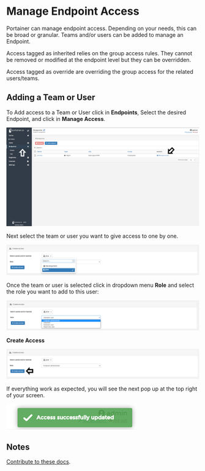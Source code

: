 # Manage Endpoint Access

Portainer can manage endpoint  access. Depending on your needs, this can be broad or granular. Teams and/or users can be added to manage an Endpoint.

Access tagged as inherited relies on the group access rules. They cannot be removed or modified at the endpoint level but they can be overridden.

Access tagged as override are overriding the group access for the related users/teams.

## Adding a Team or User

To Add access to a Team or User click in <b>Endpoints</b>, Select the desired Endpoint, and click in <b>Manage 
Access</b>.

![access](assets/access_1.png)

Next select the team or user you want to give access to one by one.

![access](assets/role2.png)

Once the team or user is selected click in dropdown menu <b>Role</b> and select the role you want to add to this user:

![access](assets/role1.png)

 <b>Create Access</b>

![access](assets/role3.png)

If everything work as expected, you will see the next pop up at the top right of your screen.

![access](assets/role4.png)

## Notes

[Contribute to these docs](https://github.com/portainer/portainer-docs/blob/master/contributing.md).